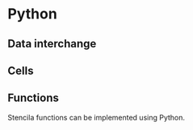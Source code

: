 # Python

## Data interchange



## Cells



## Functions


Stencila functions can be implemented using Python.
